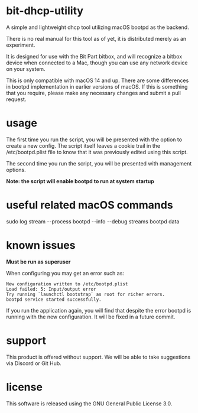 # bit-dhcp-utility
A simple and lightweight dhcp tool utilizing macOS bootpd as the backend.

There is no real manual for this tool as of yet, it is distributed merely as an experiment.

It is designed for use with the Bit Part bitbox, and will recognize a bitbox device when connected to a Mac, though you can use any network device on your system.

This is only compatible with macOS 14 and up. There are some differences in bootpd implementation in earlier versions of macOS. If this is something that you require, please make any necessary changes and submit a pull request.

# usage
The first time you run the script, you will be presented with the option to create a new config. The script itself leaves a cookie trail in the /etc/bootpd.plist file to know that it was previously edited using this script. 

The second time you run the script, you will be presented with management options.

**Note: the script will enable bootpd to run at system startup**

# useful related macOS commands
sudo log stream --process bootpd --info --debug
streams bootpd data 

# known issues
**Must be run as superuser**

When configuring you may get an error such as:

```
New configuration written to /etc/bootpd.plist
Load failed: 5: Input/output error
Try running `launchctl bootstrap` as root for richer errors.
bootpd service started successfully.
```

If you run the application again, you will find that despite the error bootpd is running with the new configuration. It will be fixed in a future commit.

# support
This product is offered without support. We will be able to take suggestions via Discord or Git Hub.

# license
This software is released using the GNU General Public License 3.0. 
